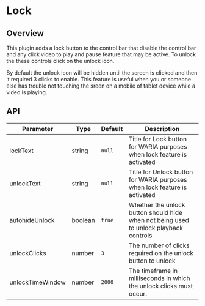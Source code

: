 # Lock

## Overview

This plugin adds a lock button to the control bar that disable the control bar and any click video to play and pause feature that may be active. To unlock the these controls click on the unlock icon.

By default the unlock icon will be hidden until the screen is clicked and then it required 3 clicks to enable. This feature is useful when you or someone else has trouble not touching the sreen on a mobile of tablet device while a video is playing.

## API

Parameter        | Type      | Default | Description
---------------- | --------- | ------- | --------
lockText         | string    | `null`  | Title for Lock button for WARIA purposes when lock feature is activated
unlockText       | string    | `null`  | Title for Unlock button for WARIA purposes when lock feature is activated
autohideUnlock   | boolean   | `true`  | Whether the unlock button should hide when not being used to unlock playback controls
unlockClicks     | number    | `3`     | The number of clicks required on the unlock button to unlock
unlockTimeWindow | number    | `2000`  | The timeframe in milliseconds in which the unlock clicks must occur.
